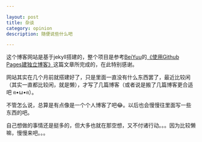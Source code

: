 ```yaml
---

layout: post
title: 杂谈
category: opinion
description: 随便说些什么吧

---
```

这个博客网站是基于jekyll搭建的，整个项目是参考[BeiYuu](http://beiyuu.com)的[《使用Github Pages建独立博客》](http://beiyuu.com/github-pages)这篇文章所完成的，在此特别感谢。

网站其实在几个月前就搭建好了，只是里面一直没有什么东西罢了，最近比较闲（其实一直都比较闲，就是懒），才写了几篇博客（或者说是搬了几篇博客更合适吧 ฅ•ω•ฅ）。

不管怎么说，总算是有点像是一个个人博客了吧😂。以后也会慢慢往里面写一些东西的吧。

自己想做的事情还是挺多的，但大多也就在那空想，又不付诸行动。。。因为比较懒嘛，慢慢来吧。。。